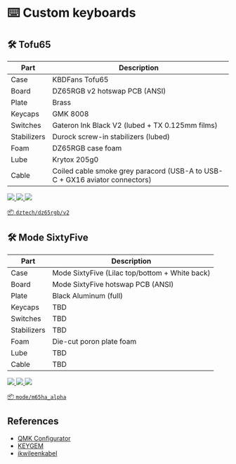 # ⌨️ Custom keyboards

## 🛠️ Tofu65

| Part        | Description                                                                 |
|-------------|-----------------------------------------------------------------------------|
| Case        | KBDFans Tofu65                                                              |
| Board       | DZ65RGB v2 hotswap PCB (ANSI)                                               |
| Plate       | Brass                                                                       |
| Keycaps     | GMK 8008                                                                    |
| Switches    | Gateron Ink Black V2 (lubed + TX 0.125mm films)                             |
| Stabilizers | Durock screw-in stabilizers (lubed)                                         |
| Foam        | DZ65RGB case foam                                                           |
| Lube        | Krytox 205g0                                                                |
| Cable       | Coiled cable smoke grey paracord (USB-A to USB-C + GX16 aviator connectors) |

<a href="https://i.imgur.com/b7c5DSF.jpg"><img src="https://i.imgur.com/b7c5DSFt.jpg">
<a href="https://i.imgur.com/jMfD2LG.jpg"><img src="https://i.imgur.com/jMfD2LGt.jpg">
<a href="https://i.imgur.com/PhP7zrc.jpg"><img src="https://i.imgur.com/PhP7zrct.jpg">

📦 [`dztech/dz65rgb/v2`](https://config.qmk.fm/#/dztech/dz65rgb/v2/LAYOUT_65_ansi)

## 🛠️ Mode SixtyFive

| Part        | Description                                    |
|-------------|------------------------------------------------|
| Case        | Mode SixtyFive (Lilac top/bottom + White back) |
| Board       | Mode SixtyFive hotswap PCB (ANSI)              |
| Plate       | Black Aluminum (full)                          |
| Keycaps     | TBD                                            |
| Switches    | TBD                                            |
| Stabilizers | TBD                                            |
| Foam        | Die-cut poron plate foam                       |
| Lube        | TBD                                            |
| Cable       | TBD                                            |

<a href="https://via.placeholder.com/160x90.png?text=TBD"><img src="https://via.placeholder.com/160x90.png?text=TBD">
<a href="https://via.placeholder.com/160x90.png?text=TBD"><img src="https://via.placeholder.com/160x90.png?text=TBD">
<a href="https://via.placeholder.com/160x90.png?text=TBD"><img src="https://via.placeholder.com/160x90.png?text=TBD">

📦 [`mode/m65ha_alpha`](https://config.qmk.fm/#/mode/m65ha_alpha/LAYOUT_all)

## References

- [QMK Configurator](https://config.qmk.fm/)
- [KEYGEM](https://keygem.store/)
- [ikwileenkabel](https://www.ikwileenkabel.nl/)
